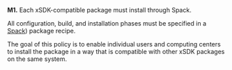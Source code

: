 **M1.** Each xSDK-compatible package must install through Spack.

All configuration, build, and installation phases must be specified in a [Spack](https://spack.io/))
package recipe.

The goal of this policy is to enable individual users and computing centers to install the package in a
way that is compatible with other xSDK packages on the same system.
